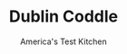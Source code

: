 ---
layout: ../../layouts/MarkdownPostLayout.astro
title: Dublin Coddle
author: America's Test Kitchen
pubDate: 2023-03-15
description: "There is no dish more comforting than this savory Irish American classic—if you can get all of its parts to work together."
image_url: https://res.cloudinary.com/hksqkdlah/image/upload/ar_1:1,c_fill,dpr_2.0,f_auto,fl_lossy.progressive.strip_profile,g_faces:auto,q_auto:low,w_344/28930_sfs-dublin-coddle-3
tags: ["Main Courses","Irish","Potatoes","Pork","Breakfast & Brunch"]
calories: 3262
protein: 20
carbohydrates: 33
fats: 
fiber: 3
ingredients: ["1 3/4 pounds, Yukon Gold potatoes, peeled and sliced 1/4 inch thick",", Salt and pepper","4 slices, thick-cut bacon, cut into 1-inch pieces","1 1/4 pounds, bratwurst","2 , onions, sliced into 1/2-inch-thick rings","1 tablespoon, minced fresh thyme","1 3/4 cups, chicken broth","2 tablespoons, cider vinegar","2 tablespoons, minced fresh parsley"]
serves: 6
time: "2¼ hours"
instructions: ["Adjust oven rack to lower-middle position and heat oven to 325 degrees. Shingle potato slices in bottom of 13 by 9-inch baking dish. Sprinkle with ½ ­teaspoon salt and 1/4 teaspoon pepper; set aside.","Cook bacon in 12-inch skillet over medium heat until crispy, 12 to 14 ­minutes. Using slotted spoon, transfer bacon to paper towel–lined plate.","Carefully add sausages to now-empty skillet and cook until lightly browned on tops and bottoms, about 5 minutes. Transfer to paper towel–lined plate.","Pour off all but 2 tablespoons fat from skillet and return to medium heat. Add onions, thyme, ½ teaspoon salt, and ½ teaspoon pepper. Cover and cook until onions are softened, 7 to 9 minutes, stirring occasionally and scraping up any browned bits.","Add broth and vinegar, scraping up any browned bits, and bring to simmer. Carefully pour onion mixture over potatoes, spreading onions into even layer.","Place sausages, browned side up, on top of onions. Transfer to oven and bake until paring knife inserted into potatoes meets little resistance, about 1 1/4 hours.","Remove from oven and let cool for 10 minutes. Sprinkle with parsley and reserved bacon. Serve."]
nutrition: ["1086 mg Potassium","334 mg Phosphorus","63 mg Calcium","2 mg Iron","62 mg Magnesium","1038 mg Sodium","3 mg Zinc","36 g Fat","7 mg Niacin (B3)","17 g Monounsaturated","3 g Polyunsaturated","31 mg Vitamin C","1 µg Vitamin D","84 mg Cholesterol","12 g Saturated","3 g Fiber","37 µg Folate (food)","4 g Sugars","28 µg Vitamin K","269 g Water","33 g Carbs","37 µg Folate equivalent (total)","20 g Protein","11 µg Vitamin A","543 kcal Energy","3262 calories"]
notes: "An equal weight of traditional Irish bangers can be substituted for the bratwurst. We prefer to use Farmland Thick Sliced Bacon. Serve with crusty bread to soak up the sauce."
---